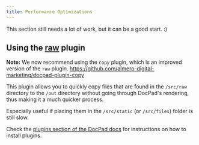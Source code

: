```yaml
---
title: Performance Optimizations
---
```


This section still needs a lot of work, but it can be a good start. :)

## Using the [raw](https://github.com/docpad/docpad-plugin-raw) plugin

**Note:** We now recommend using the `copy` plugin, which is an improved version
of the `raw` plugin. <https://github.com/almero-digital-marketing/docpad-plugin-copy>

This plugin allows you to quickly copy files that are found in the `/src/raw`
directory to the `/out` directory without going through DocPad's rendering, thus
making it a much quicker process.

Especially useful if placing them in the `/src/static` (or `/src/files`)
folder is still slow.

Check the [plugins section of the DocPad docs](/docs/plugins) for instructions
on how to install plugins.
